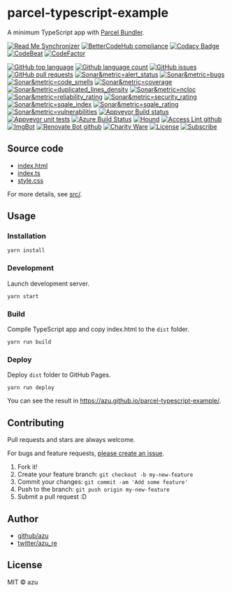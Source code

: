 # parcel-typescript-example

A minimum TypeScript app with [Parcel Bundler](https://parceljs.org/).

<!--BadgesSTART-->
<!-- Powered by https://github.com/GregTrevellick/ReadMeSynchronizer -->
[![Read Me Synchronizer](https://img.shields.io/badge/-powered%20by%20ReadMeSynchronizer-brightgreen.svg)](https://github.com/GregTrevellick/ReadMeSynchronizer)
[![BetterCodeHub compliance](https://bettercodehub.com/edge/badge/GregTrevellick/HelloWorldTypescriptParcel?branch=master)](https://bettercodehub.com/results/GregTrevellick/HelloWorldTypescriptParcel)
[![Codacy Badge](https://api.codacy.com/project/badge/Grade/f519d95563a64063a1d349b8c6252ec0)](https://www.codacy.com/project/gtrevellick/HelloWorldTypescriptParcel/dashboard?utm_source=github.com&amp;utm_medium=referral&amp;utm_content=GregTrevellick/HelloWorldTypescriptParcel&amp;utm_campaign=Badge_Grade_Dashboard)
[![CodeBeat](https://codebeat.co/badges/undefined)](https://codebeat.co/projects/github-com-gregtrevellick-helloworldtypescriptparcel-master)
[![CodeFactor](https://www.codefactor.io/repository/github/GregTrevellick/HelloWorldTypescriptParcel/badge)](https://www.codefactor.io/repository/github/GregTrevellick/HelloWorldTypescriptParcel)
<!-- no md -->
<!-- no md -->
<!-- no md -->
<!-- no md -->
[![GitHub top language](https://img.shields.io/github/languages/top/GregTrevellick/HelloWorldTypescriptParcel.svg)](https://github.com/GregTrevellick/HelloWorldTypescriptParcel)
[![Github language count](https://img.shields.io/github/languages/count/GregTrevellick/HelloWorldTypescriptParcel.svg)](https://github.com/GregTrevellick/HelloWorldTypescriptParcel)
[![GitHub issues](https://img.shields.io/github/issues-raw/GregTrevellick/HelloWorldTypescriptParcel.svg)](https://github.com/GregTrevellick/HelloWorldTypescriptParcel/issues)
[![GitHub pull requests](https://img.shields.io/github/issues-pr-raw/GregTrevellick/HelloWorldTypescriptParcel.svg)](https://github.com/GregTrevellick/HelloWorldTypescriptParcel/pulls)
[![Sonar&metric=alert_status](https://sonarcloud.io/api/project_badges/measure?project=GregTrevellick_HelloWorldTypescriptParcel&metric=alert_status)](https://sonarcloud.io/dashboard?id=GregTrevellick_HelloWorldTypescriptParcel)
[![Sonar&metric=bugs](https://sonarcloud.io/api/project_badges/measure?project=GregTrevellick_HelloWorldTypescriptParcel&metric=bugs)](https://sonarcloud.io/component_measures?id=GregTrevellick_HelloWorldTypescriptParcel&metric=bugs)
[![Sonar&metric=code_smells](https://sonarcloud.io/api/project_badges/measure?project=GregTrevellick_HelloWorldTypescriptParcel&metric=code_smells)](https://sonarcloud.io/component_measures?id=GregTrevellick_HelloWorldTypescriptParcel&metric=code_smells)
[![Sonar&metric=coverage](https://sonarcloud.io/api/project_badges/measure?project=GregTrevellick_HelloWorldTypescriptParcel&metric=coverage)](https://sonarcloud.io/component_measures?id=GregTrevellick_HelloWorldTypescriptParcel&metric=Coverage)
[![Sonar&metric=duplicated_lines_density](https://sonarcloud.io/api/project_badges/measure?project=GregTrevellick_HelloWorldTypescriptParcel&metric=duplicated_lines_density)](https://sonarcloud.io/component_measures?id=GregTrevellick_HelloWorldTypescriptParcel&metric=duplicated_lines)
[![Sonar&metric=ncloc](https://sonarcloud.io/api/project_badges/measure?project=GregTrevellick_HelloWorldTypescriptParcel&metric=ncloc)](https://sonarcloud.io/component_measures?id=GregTrevellick_HelloWorldTypescriptParcel&metric=ncloc)
[![Sonar&metric=reliability_rating](https://sonarcloud.io/api/project_badges/measure?project=GregTrevellick_HelloWorldTypescriptParcel&metric=reliability_rating)](https://sonarcloud.io/component_measures?id=GregTrevellick_HelloWorldTypescriptParcel&metric=reliability_rating)
[![Sonar&metric=security_rating](https://sonarcloud.io/api/project_badges/measure?project=GregTrevellick_HelloWorldTypescriptParcel&metric=security_rating)](https://sonarcloud.io/component_measures?id=GregTrevellick_HelloWorldTypescriptParcel&metric=security_rating)
[![Sonar&metric=sqale_index](https://sonarcloud.io/api/project_badges/measure?project=GregTrevellick_HelloWorldTypescriptParcel&metric=sqale_index)](https://sonarcloud.io/component_measures?id=GregTrevellick_HelloWorldTypescriptParcel&metric=sqale_index)
[![Sonar&metric=sqale_rating](https://sonarcloud.io/api/project_badges/measure?project=GregTrevellick_HelloWorldTypescriptParcel&metric=sqale_rating)](https://sonarcloud.io/component_measures?id=GregTrevellick_HelloWorldTypescriptParcel&metric=sqale_rating)
[![Sonar&metric=vulnerabilities](https://sonarcloud.io/api/project_badges/measure?project=GregTrevellick_HelloWorldTypescriptParcel&metric=vulnerabilities)](https://sonarcloud.io/component_measures?id=GregTrevellick_HelloWorldTypescriptParcel&metric=vulnerabilities)
[![Appveyor Build status](https://ci.appveyor.com/api/projects/status/u3s4x8kx4fo0ejog?svg=true)](https://ci.appveyor.com/project/GregTrevellick/HelloWorldTypescriptParcel)
[![Appveyor unit tests](https://img.shields.io/appveyor/tests/GregTrevellick/HelloWorldTypescriptParcel.svg)](https://ci.appveyor.com/project/GregTrevellick/HelloWorldTypescriptParcel/build/tests)
[![Azure Build Status](https://gregtrevellick.visualstudio.com/HelloWorldTypescriptParcel/_apis/build/status/HelloWorldTypescriptParcel)](https://gregtrevellick.visualstudio.com/HelloWorldTypescriptParcel/_build/latest?definitionId=11)
[![Hound](https://img.shields.io/badge/hound_ci-checked-brightgreen.svg)](https://houndci.com/)
[![Access Lint github](https://img.shields.io/badge/a11y-checked-brightgreen.svg)](https://www.accesslint.com)
[![ImgBot](https://img.shields.io/badge/images-optimized-brightgreen.svg)](https://imgbot.net/)
[![Renovate Bot github](https://img.shields.io/badge/renovatebot-checked-brightgreen.svg)](https://renovatebot.com/)
[![Charity Ware](https://img.shields.io/badge/charity%20ware-thank%20you-brightgreen.svg)](https://github.com/GregTrevellick/MiscellaneousArtefacts/wiki/Charity-Ware)
[![License](https://img.shields.io/github/license/gittools/gitlink.svg)](/LICENSE.txt)
[![Subscribe](https://img.shields.io/badge/subscribe%20to%20receive%20notificatons-grey.svg)](https://github.com/GregTrevellick/HelloWorldTypescriptParcel/subscription)
<!-- no md -->

<!--BadgesEND-->


## Source code

- [index.html](./src/index.html)
- [index.ts](./src/index.ts)
- [style.css](./src/style.css)

For more details, see [src/](./src/).

## Usage

### Installation

    yarn install

### Development

Launch development server.

    yarn start
    
### Build

Compile TypeScript app and copy index.html to the `dist` folder.

    yarn run build

### Deploy

Deploy `dist` folder to GitHub Pages.

    yarn run deploy

You can see the result in <https://azu.github.io/parcel-typescript-example/>.

## Contributing

Pull requests and stars are always welcome.

For bugs and feature requests, [please create an issue](https://github.com/azu/parcel-typescript-example/issues).

1. Fork it!
2. Create your feature branch: `git checkout -b my-new-feature`
3. Commit your changes: `git commit -am 'Add some feature'`
4. Push to the branch: `git push origin my-new-feature`
5. Submit a pull request :D

## Author

- [github/azu](https://github.com/azu)
- [twitter/azu_re](https://twitter.com/azu_re)

## License

MIT © azu
